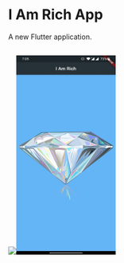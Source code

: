 # I Am Rich App
A new Flutter application.

## ![](url)<img src="https://github.com/imoizuddin/I_am_Rich_App/blob/master/Screenshot/s1.jpg" width="200" height="400" />
